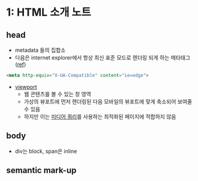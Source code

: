 # 1: HTML 소개 노트

## head

- metadata 들의 집합소
- 다음은 internet explorer에서 항상 최신 표준 모드로 렌더링 되게 하는 메타태그 ([ref](https://webdir.tistory.com/38))

```html
<meta http-equiv="X-UA-Compatible" content="ie=edge">
```

- [viewport](https://developer.mozilla.org/en-US/docs/Web/HTML/Viewport_meta_tag)
  - 웹 콘텐츠를 볼 수 있는 창 영역
  - 가상의 뷰포트에 먼저 렌더링된 다음 모바일의 뷰포트에 맞게 축소되어 보여줄 수 있음
  - 하지만 이는 [미디어 쿼리](https://developer.mozilla.org/ko/docs/Web/CSS/Media_Queries)를 사용하는 최적화된 페이지에 적합하지 않음

## body

- div는 block, span은 inline

## semantic mark-up

